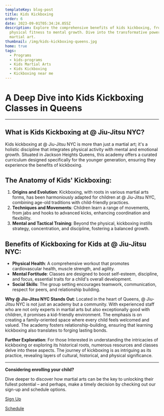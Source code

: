 ```yaml
---
templateKey: blog-post
title: Kids Kickboxing
order: 6
date: 2023-09-01T05:34:24.055Z
description: Explore the comprehensive benefits of kids kickboxing, from
  physical fitness to mental growth. Dive into the transformative power of this
  martial art.
thumbnail: /img/kids-kickboxing-queens.jpg
home: true
tags:
  - Programs
  - kids-programs
  - Kids Martial Arts
  - Kids Kickboxing
  - Kickboxing near me
---
```

# A Deep Dive into Kids Kickboxing Classes in Queens

- - -

## What is Kids Kickboxing at @ Jiu-Jitsu NYC?

Kids kickboxing at @ Jiu-Jitsu NYC is more than just a martial art; it's a holistic discipline that integrates physical activity with mental and emotional growth. Situated in Jackson Heights Queens, this academy offers a curated curriculum designed specifically for the younger generation, ensuring they experience the benefits of kickboxing.

## **The Anatomy of Kids' Kickboxing**:

1. **Origins and Evolution**: Kickboxing, with roots in various martial arts forms, has been harmoniously adapted for children at @ Jiu-Jitsu NYC, combining age-old traditions with child-friendly practices.
2. **Techniques and Movements**: Children learn a range of movements, from jabs and hooks to advanced kicks, enhancing coordination and flexibility.
3. **Mental and Tactical Training**: Beyond the physical, kickboxing instills strategy, concentration, and discipline, fostering a balanced growth.

## **Benefits of Kickboxing for Kids at @ Jiu-Jitsu NYC**:

* **Physical Health**: A comprehensive workout that promotes cardiovascular health, muscle strength, and agility.
* **Mental Fortitude**: Classes are designed to boost self-esteem, discipline, and focus, essential traits for a child's overall development.
* **Social Skills**: The group setting encourages teamwork, communication, respect for peers, and relationship building.

**Why @ Jiu-Jitsu NYC Stands Out**: Located in the heart of Queens, @ Jiu-Jitsu NYC is not just an academy but a community. With experienced staff who are not only experts in martial arts but also exceptionally good with children, it promises a kid-friendly environment. The emphasis is on creating a family-oriented space where every child feels welcomed and valued. The academy fosters relationship-building, ensuring that learning kickboxing also translates to forging lasting bonds.

**Further Exploration**: For those Interested in understanding the intricacies of kickboxing or exploring its historical roots, numerous resources and classes delve into these aspects. The journey of kickboxing is as intriguing as its practice, revealing layers of cultural, historical, and physical significance.

- - -

**Considering enrolling your child?**

 Dive deeper to discover how martial arts can be the key to unlocking their fullest potential – and perhaps, make a timely decision by checking out our sign-up and schedule options.

[Sign Up](https://at-jiujitsu-nyc.gymdesk.com/signup)

[Schedule](https://at-jiujitsu-nyc.gymdesk.com/schedule)
